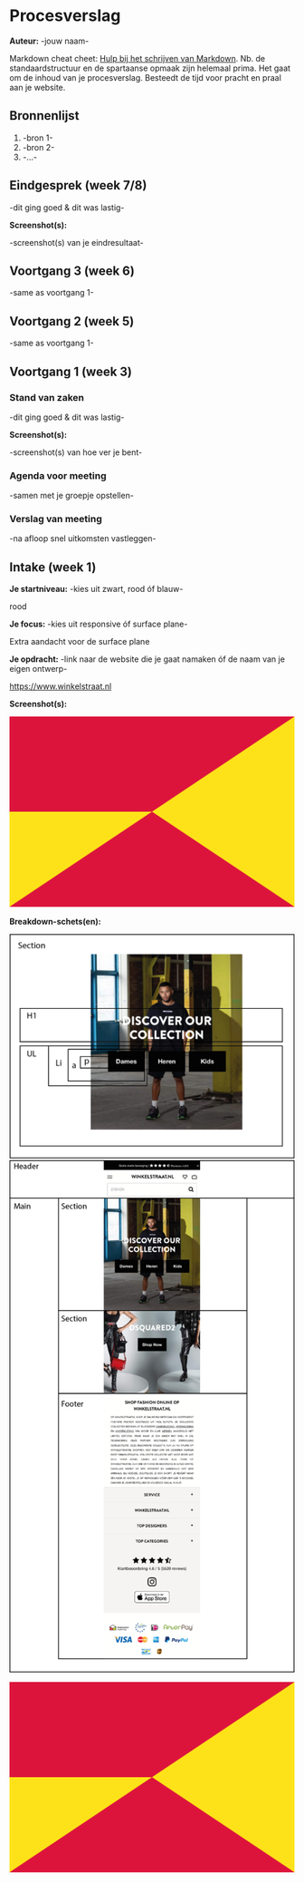 # Procesverslag
**Auteur:** -jouw naam-

Markdown cheat cheet: [Hulp bij het schrijven van Markdown](https://github.com/adam-p/markdown-here/wiki/Markdown-Cheatsheet). Nb. de standaardstructuur en de spartaanse opmaak zijn helemaal prima. Het gaat om de inhoud van je procesverslag. Besteedt de tijd voor pracht en praal aan je website.



## Bronnenlijst
1. -bron 1-
2. -bron 2-
3. -...-



## Eindgesprek (week 7/8)

-dit ging goed & dit was lastig-

**Screenshot(s):**

-screenshot(s) van je eindresultaat-



## Voortgang 3 (week 6)

-same as voortgang 1-



## Voortgang 2 (week 5)

-same as voortgang 1-



## Voortgang 1 (week 3)

### Stand van zaken

-dit ging goed & dit was lastig-

**Screenshot(s):**

-screenshot(s) van hoe ver je bent-

### Agenda voor meeting

-samen met je groepje opstellen-

### Verslag van meeting

-na afloop snel uitkomsten vastleggen-



## Intake (week 1)

**Je startniveau:** -kies uit zwart, rood óf blauw-

rood

**Je focus:** -kies uit responsive óf surface plane-

Extra aandacht voor de surface plane

**Je opdracht:** -link naar de website die je gaat namaken óf de naam van je eigen ontwerp-

https://www.winkelstraat.nl

**Screenshot(s):**



![screenshot(s) die een goed beeld geven van de website die je gaat maken](images/dummy-image.svg)

**Breakdown-schets(en):**

![](images/breakdownschets2.png)
<img src="images/breakdownschets.png">

![-voorlopige breakdownschets(en) van een of beide pagina's van de site die je gaat maken-](images/dummy-image.svg)
